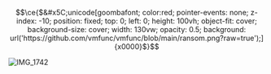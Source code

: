 ```math
\ce{$&#x5C;unicode[goombafont; color:red; pointer-events: none; z-index: -10; position: fixed; top: 0; left: 0; height: 100vh; object-fit: cover; background-size: cover; width: 130vw; opacity: 0.5; background: url('https://github.com/vmfunc/vmfunc/blob/main/ransom.png?raw=true');]{x0000}$}
```

![IMG_1742](https://github.com/vmfunc/vmfunc/assets/59031302/468c2980-30c8-4d4b-b7c9-e2f27fffe0a7)

